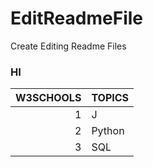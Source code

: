 # EditReadmeFile
Create Editing  Readme Files 
### HI 

| W3SCHOOLS | TOPICS |
|-----:|-----------|
|     1| J|
|     2| Python    |
|     3| SQL       |


